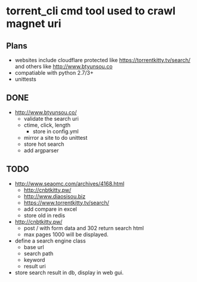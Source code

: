 # torrent_cli cmd tool used to crawl magnet uri
## Plans
- websites include cloudflare protected like https://torrentkitty.tv/search/ and others like http://www.btyunsou.co 
- compatiable with python 2.7/3+
- unittests
## DONE
* http://www.btyunsou.co/
    * validate the search uri
    * ctime, click, length
        * store in config.yml
    * mirror a site to do unittest
    * store hot search
    * add argparser

## TODO
* http://www.seaomc.com/archives/4168.html
    * http://cnbtkitty.pw/
    * http://www.diaosisou.biz
    * https://www.torrentkitty.tv/search/
    * add compare in excel
    * store old in redis
* http://cnbtkitty.pw/
    * post / with form data and 302 return search html
    * max pages 1000 will be displayed.
* define a search engine class
    * base url
    * search path
    * keyword
    * result uri
* store search result in db, display in web gui.
 